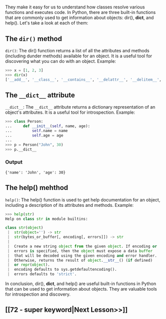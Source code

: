 # 

They make it easy for us to understand how classes resolve various functions and executes code. 
In Python, there are three built-in functions that are commonly used to get information about objects: dir(), __dict__, and help(). Let's take a look at each of them:
## The `dir()` method
`dir()`: The dir() function returns a list of all the attributes and methods (including dunder methods) available for an object. It is a useful tool for discovering what you can do with an object.
Example:

```python
>>> x = [1, 2, 3]
>>> dir(x)
['__add__', '__class__', '__contains__', '__delattr__', '__delitem__', '__dir__', '__doc__', '__eq__', '__format__', '__ge__', '__getattribute__', '__getitem__', '__gt__', '__hash__', '__iadd__', '__imul__', '__init__', '__init_subclass__', '__iter__', '__le__', '__len__', '__lt__', '__mul__', '__ne__', '__new__', '__reduce__', '__reduce_ex__', '__repr__', '__reversed__', '__rmul__', '__setattr__', '__setitem__', '__sizeof__', '__str__', '__subclasshook__', 'append', 'clear', 'copy', 'count', 'extend', 'index', 'insert', 'pop', 'remove', 'reverse', 'sort']
```

## The `__dict__` attribute
``__dict__``: The `__dict__` attribute returns a dictionary representation of an object's attributes. It is a useful tool for introspection.
Example:

```python
>>> class Person:
...     def __init__(self, name, age):
...         self.name = name
...         self.age = age
...
>>> p = Person("John", 30)
>>> p.__dict__
```
### Output
```
{'name': 'John', 'age': 30}
```
## The help() mehthod
`help()`: The help() function is used to get help documentation for an object, including a description of its attributes and methods.
Example:

```python
>>> help(str)
Help on class str in module builtins:

class str(object)
 |  str(object='') -> str
 |  str(bytes_or_buffer[, encoding[, errors]]) -> str
 |
 |  Create a new string object from the given object. If encoding or
 |  errors is specified, then the object must expose a data buffer
 |  that will be decoded using the given encoding and error handler.
 |  Otherwise, returns the result of object.__str__() (if defined)
 |  or repr(object).
 |  encoding defaults to sys.getdefaultencoding().
 |  errors defaults to 'strict'.
   ```
In conclusion, dir(), __dict__, and help() are useful built-in functions in Python that can be used to get information about objects. They are valuable tools for introspection and discovery.
## [[72 - super keyword|Next Lesson>>]]